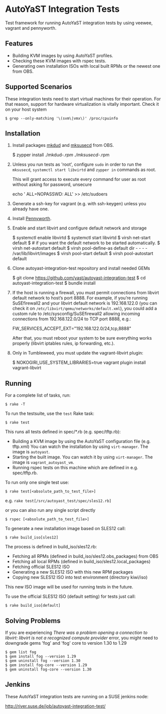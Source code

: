 AutoYaST Integration Tests
===========================

Test framework for running AutoYaST integration tests by using veewee,
 vagrant and pennyworth.

Features
--------

  * Building KVM images by using AutoYaST profiles.
  * Checking these KVM images with rspec tests.
  * Generating own installation ISOs with local built RPMs or the newest one from OBS.

Supported Scenarios
-------------------

These integration tests need to start virtual machines for their operation.
For that reason, support for hardware virtualization is vitally important.
Check it on your host system

    $ grep --only-matching '\(svm\|vmx\)' /proc/cpuinfo

Installation
------------

  1. Install packages [mkdud](http://software.opensuse.org/download.html?project=openSUSE%3AFactory&package=mkdud)
     and [mksusecd](http://software.opensuse.org/download.html?project=home%3Asnwint&package=mksusecd)
     from OBS.

       $ zypper install ./mkdud-*.rpm ./mksusecd-*.rpm

  2. Unless you run tests as 'root', configure `sudo` in order to run the `mksusecd`,
     `systemctl start libvirtd` and `zypper in` commands as root.

     This will grant access to execute every command for user <username> as root without
     asking for password, unsecure

        echo '<username> ALL=NOPASSWD: ALL' >> /etc/sudoers

  3. Generate a ssh-key for vagrant (e.g. with ssh-keygen) unless you already have one.

  4. Install [Pennyworth](https://github.com/SUSE/pennyworth#installation).

  5. Enable and start libvirt and configure default network and storage

        $ systemctl enable libvirtd
        $ systemctl start libvirtd
        $ virsh net-start default
        $ # if you want the default network to be started automatically.
        $ virsh net-autostart default
        $ virsh pool-define-as default dir - - - - /var/lib/libvirt/images
        $ virsh pool-start default
        $ virsh pool-autostart default

  6. Clone autoyast-integration-test repository and install needed GEMs

        $ git clone https://github.com/yast/autoyast-integration-test
        $ cd autoyast-integration-test
        $ bundle install

  7. If the host is running a firewall, you must permit connections from
     libvirt default network to host’s port 8888. For example, if you’re
     running SuSEfirewall2 and your libvirt default network is 192.168.122.0
     (you can check it on `/etc/libvirt/qemu/networks/default.xml`), you could
     add a custom rule to /etc/sysconfig/SuSEfirewall2 allowing incoming
     connections from 192.168.122.0/24 to TCP port 8888, e.g.:

        FW_SERVICES_ACCEPT_EXT="192.168.122.0/24,tcp,8888"

     After that, you must reboot your system to be sure everything works
     properly (libvirt iptables rules, ip forwarding, etc.).

  8. Only in Tumbleweed, you must update the vagrant-libvirt plugin:

        $ NOKOGIRI_USE_SYSTEM_LIBRARIES=true vagrant plugin install vagrant-libvirt

Running
-------

For a complete list of tasks, run:

    $ rake -T

To run the testsuite, use the `test` Rake task:

    $ rake test

This runs all tests defined in spec/*.rb (e.g. spec/tftp.rb):
* Building a KVM image by using the AutoYaST configuration file (e.g. tftp.xml)
      You can watch the installation by using `virt-manager`. The image is `autoyast`.
* Starting the built image.
  You can watch it by using `virt-manager`. The image is `vagrant_autoyast_vm`.
* Running rspec tests on this machine which are defined in e.g. spec/tftp.rb.

To run only one single test use:

    $ rake test[<absolute_path_to_test_file>]

e.g. `rake test[/src/autoyast_test/spec/sles12.rb]`

or you can also run any single script directly

    $ rspec [<absolute_path_to_test_file>]

To generate a new installation image based on SLES12 call:

    $ rake build_iso[sles12]

The process is defined in build_iso/sles12.rb:

* Fetching all RPMs (defined in build_iso/sles12.obs_packages) from OBS
* Fetching all local RPMs (defined in build_iso/sles12.local_packages)
* Fetching official SLES12 ISO
* Generating a new SLES12 ISO with this new RPM packages
* Copying new SLES12 ISO into test environment (directory kiwi/iso)

This new ISO image will be used for running tests in the future.

To use the official SLES12 ISO (default setting) for tests just call:

    $ rake build_iso[default]

Solving Problems
----------------

If you are experiencing *There was a problem opening a connection to libvirt:
libvirt is not a recognized compute provider* error, you might need to
downgrade gems 'fog' and 'fog' core to version 1.30 to 1.29

    $ gem list fog
    $ gem install fog --version 1.29
    $ gem uninstall fog --version 1.30
    $ gem install fog-core --version 1.29
    $ gem uninstall fog-core --version 1.30

Jenkins
-------

These AutoYaST integration tests are running on a SUSE jenkins node:

http://river.suse.de/job/autoyast-integration-test/
